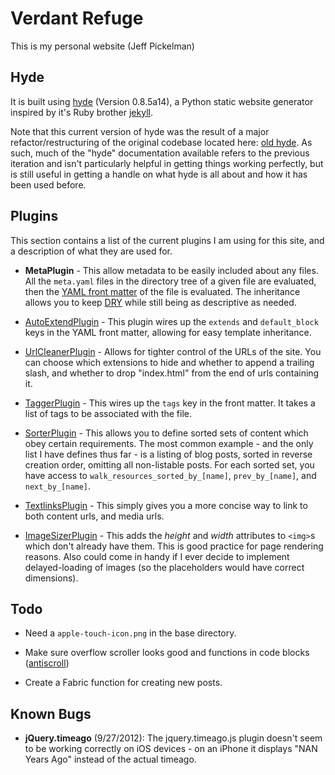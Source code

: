 # Verdant Refuge

This is my personal website (Jeff Pickelman)

## Hyde

It is built using [hyde][hyde] (Version 0.8.5a14), a Python static
website generator inspired by it's Ruby brother [jekyll][jekyll].

[hyde]: https://github.com/hyde/hyde "Hyde static website generator"
[jekyll]: http://jekyllrb.com/ "Jekyll: blog-aware, static site generator in Ruby"

Note that this current version of hyde was the result of a major
refactor/restructuring of the original codebase located here: [old
hyde][hyde-old].  As such, much of the "hyde" documentation available
refers to the previous iteration and isn't particularly helpful in
getting things working perfectly, but is still useful in getting a
handle on what hyde is all about and how it has been used before.

[hyde-old]: https://github.com/lakshmivyas/hyde "Static website generator inspired by Jekyll (Deprecated)"

## Plugins

This section contains a list of the current plugins I am using for this
site, and a description of what they are used for.

-   **MetaPlugin** - This allow metadata to be easily included about
    any files.  All the `meta.yaml` files in the directory tree of a
    given file are evaluated, then the [YAML front matter][yaml] of the
    file is evaluated.  The inheritance allows you to keep [DRY][dry]
    while still being as descriptive as needed.

[yaml]: https://github.com/mojombo/jekyll/wiki/yaml-front-matter "Describes YAML front matter - ignore the Jekyll-specific bits!"
[dry]: http://en.wikipedia.org/wiki/Don't_repeat_yourself "Wikipedia: Don't Repeat Yourself (DRY)"

-   [AutoExtendPlugin][1] - This plugin wires up the `extends` and
    `default_block` keys in the YAML front matter, allowing for easy
    template inheritance.

-   [UrlCleanerPlugin][2] - Allows for tighter control of the URLs of
    the site.  You can choose which extensions to hide and whether to
    append a trailing slash, and whether to drop "index.html" from the
    end of urls containing it.

-   [TaggerPlugin][3] - This wires up the `tags` key in the front
    matter.  It takes a list of tags to be associated with the file.

-   [SorterPlugin][4] - This allows you to define sorted sets of content
    which obey certain requirements.  The most common example - and the
    only list I have defines thus far - is a listing of blog posts,
    sorted in reverse creation order, omitting all non-listable posts.
    For each sorted set, you have access to
    `walk_resources_sorted_by_[name]`, `prev_by_[name]`, and
    `next_by_[name]`.

-   [TextlinksPlugin][5] - This simply gives you a more concise way to
    link to both content urls, and media urls.

-   [ImageSizerPlugin][6] - This adds the _height_ and _width_
    attributes to `<img>`s which don't already have them. This is good
    practice for page rendering reasons. Also could come in handy if I
    ever decide to implement delayed-loading of images (so the
    placeholders would have correct dimensions).

[1]: https://github.com/hyde/hyde/blob/master/hyde/ext/plugins/auto_extend.py
[2]: https://github.com/hyde/hyde/blob/master/hyde/ext/plugins/urls.py
[3]: https://github.com/hyde/hyde/blob/master/hyde/ext/plugins/tagger.py
[4]: https://github.com/hyde/hyde/blob/master/hyde/ext/plugins/sorter.py
[5]: https://github.com/hyde/hyde/blob/master/hyde/ext/plugins/textlinks.py
[6]: https://github.com/hyde/hyde/blob/master/hyde/ext/plugins/images.py

## Todo

-   Need a `apple-touch-icon.png` in the base directory.

-   Make sure overflow scroller looks good and functions in code
    blocks ([antiscroll](https://github.com/LearnBoost/antiscroll/blob/master/index.html))

-   Create a Fabric function for creating new posts.

## Known Bugs

-   **jQuery.timeago** (9/27/2012): The jquery.timeago.js plugin
    doesn't seem to be working correctly on iOS devices - on an iPhone
    it displays "NAN Years Ago" instead of the actual timeago.

